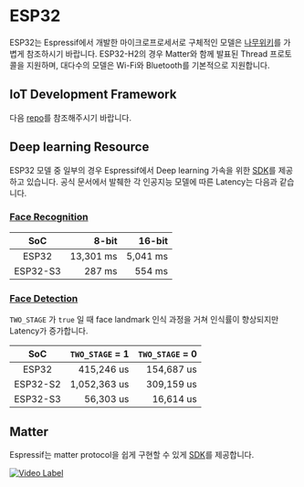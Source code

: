 # ESP32

ESP32는 Espressif에서 개발한 마이크로프로세서로 구체적인 모델은 [나무위키](https://namu.wiki/w/ESP32)를 가볍게 참조하시기 바랍니다. ESP32-H2의 경우 Matter와 함께 발표된 Thread 프로토콜을 지원하며, 대다수의 모델은 Wi-Fi와 Bluetooth를 기본적으로 지원합니다.

## IoT Development Framework

다음 [repo](https://github.com/espressif/esp-idf)를 참조해주시기 바랍니다.

## Deep learning Resource

ESP32 모델 중 일부의 경우 Espressif에서 Deep learning 가속을 위한 [SDK](https://github.com/espressif/esp-dl)를 제공하고 있습니다. 공식 문서에서 발췌한 각 인공지능 모델에 따른 Latency는 다음과 같습니다.

### [Face Recognition](https://github.com/espressif/esp-dl/blob/master/examples/face_recognition/README.md)

| SoC | 8-bit | 16-bit |
|:---:| ----:| ----:|
| ESP32 | 13,301 ms | 5,041 ms |
| ESP32-S3 | 287 ms | 554 ms |

### [Face Detection](https://github.com/espressif/esp-dl/tree/master/examples/human_face_detect)

`TWO_STAGE` 가 `true` 일 때 face landmark 인식 과정을 거쳐 인식률이 향상되지만 Latency가 증가합니다.

|SoC|`TWO_STAGE` = 1|`TWO_STAGE` = 0|
|:-:|--:|--:|
|ESP32|415,246 us|154,687 us|
|ESP32-S2|1,052,363 us|309,159 us|
|ESP32-S3|56,303 us|16,614 us|

## Matter

Espressif는 matter protocol을 쉽게 구현할 수 있게 [SDK](https://github.com/espressif/esp-matter)를 제공합니다.

[![Video Label](http://img.youtube.com/vi/i2doZomr9V0/0.jpg)](https://www.youtube.com/watch?v=i2doZomr9V0)

